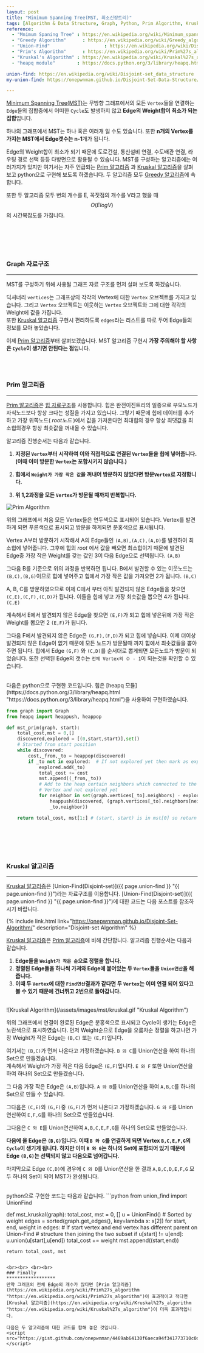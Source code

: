 ```yaml
---
layout: post
title: "Minimum Spanning Tree(MST, 최소신장트리)"
tags: [Algorithm & Data Structure, Graph, Python, Prim Algorithm, Kruskal Algorithm]
reference: 
  - "Mnimum Spaning Tree" : https://en.wikipedia.org/wiki/Minimum_spanning_tree 
  - "Greedy Algorithm" 		: https://en.wikipedia.org/wiki/Greedy_algorithm
  - "Union-Find" 					: https://en.wikipedia.org/wiki/Disjoint-set_data_structure 
  - "Prim's Algorithm" 		: https://en.wikipedia.org/wiki/Prim%27s_algorithm 
  - "Kruskal's Algorithm" : https://en.wikipedia.org/wiki/Kruskal%27s_algorithm 
  - "heapq module"        : https://docs.python.org/3/library/heapq.html

union-find: https://en.wikipedia.org/wiki/Disjoint-set_data_structure
my-union-find: https://onepwnman.github.io/Disjoint-Set-Data-Structure/

---
```


[Minimum Spanning Tree(MST)](https://en.wikipedia.org/wiki/Minimum_spanning_tree "https://en.wikipedia.org/wiki/Minimum_spanning_tree"
)는 무방향 그래프에서의 모든 `Vertex`들을 연결하는 `Edge`들의 집합중에서 어떠한 `Cycle`도 발생하지 않고 **Edge의 Weight합이 최소가 되는 집합**입니다. 

하나의 그래프에서 MST는 하나 혹은 여러개 일 수도 있습니다. 또한 **n개의 Vertex를 가지는 MST에서 Edge갯수는 n-1**개가 됩니다.   
 
Edge의 Weight합이 최소가 되기 때문에 도로건설, 통신설비 연결, 수도배관 연결, 라우팅 경로 선택 등등 다방면으로 활용될 수 있습니다.
MST를 구성하는 알고리즘에는 여러가지가 있지만 여기서는 자주 언급되는 [Prim 알고리즘](https://en.wikipedia.org/wiki/Prim%27s_algorithm "https://en.wikipedia.org/wiki/Prim%27s_algorithm")
과 [Kruskal 알고리즘](https://en.wikipedia.org/wiki/Kruskal%27s_algorithm "https://en.wikipedia.org/wiki/Kruskal%27s_algorithm")을 살펴보고 python으로 구현해 보도록 하겠습니다. 두 알고리즘 모두 [Greedy 알고리즘](https://en.wikipedia.org/wiki/Greedy_algorithm "https://en.wikipedia.org/wiki/Greedy_algorithm")에 속합니다.

또한 두 알고리즘 모두 변의 개수를 E, 꼭짓점의 개수를 V라고 했을 때 $$O(ElogV)$$의 시간복잡도를 가집니다.

<br> <br> <br> <br>

### Graph 자료구조
****************************
MST를 구성하기 위해 사용될 그래프 자료 구조를 먼저 살펴 보도록 하겠습니다.
<script src="https://gist.github.com/onepwnman/81cb1e5827b3fef331739cf5a0b5dbd5.js"></script>
딕셔너리 `vertices`는 그래프상의 각각의 Vertex에 대한 `Vertex` 오브젝트를 가지고 있습니다. 그리고 `Vertex` 오브젝트는 이웃하는 `Vertex` 오브젝트와 그에 대한 각각의 Weight에 값을 가집니다.  
또한 [Kruskal 알고리즘](https://en.wikipedia.org/wiki/Kruskal%27s_algorithm "https://en.wikipedia.org/wiki/Kruskal%27s_algorithm") 구현시 편리하도록 `edges`라는 리스트를 따로 두어 Edge들의 정보를 모아 놓았습니다.

이제 [Prim 알고리즘](https://en.wikipedia.org/wiki/Prim%27s_algorithm "https://en.wikipedia.org/wiki/Prim%27s_algorithm")부터 살펴보겠습니다. MST 알고리즘 구현시 **가장 주의해야 할 사항은 `Cycle`이 생기면 안된다는 점**입니다. 
<br> <br> <br> <br> 

### Prim 알고리즘
*********************
[Prim 알고리즘](https://en.wikipedia.org/wiki/Prim%27s_algorithm "https://en.wikipedia.org/wiki/Prim%27s_algorithm")은 [힙 자료구조](https://en.wikipedia.org/wiki/Heap_(data_structure) "https://en.wikipedia.org/wiki/Heap_(data_structure)")를 사용합니다. 힙은 완전이진트리의 일종으로 부모노드가 자식노드보다 항상 크다는 성질을 가지고 있습니다. 그렇기 때문에 힙에 데이터를 추가하고 가장 위쪽노드( *root노드* )에서 값을 가져온다면 최대힙의 경우 항상 최댓값을 최소힙의경우 항상 최솟값을 꺼내올 수 있습니다.

알고리즘 진행순서는 다음과 같습니다.
1. **지정된 `Vertex`부터 시작하여 이와 직접적으로 연결된 `Vertex`들을 힙에 넣어줍니다.  
(이때 이미 방문한 `Vertex`는 포함시키지 않습니다.)**
2. **힙에서 `Weight가 가장 작은 값`을 꺼내어 방문하지 않았다면 방문`Vertex`로 지정합니다.** 

3. **위 1,2과정을 모든 `Vertex`가 방문될 때까지 반복합니다.**


![Prim Algorithm](/assets/images/mst/prim.gif "Prim Algorithm")

위의 그래프에서 처음 모든 Vertex들은 연두색으로 표시되어 있습니다. Vertex를 발견하게 되면 푸른색으로 표시되고 방문을 하게되면 분홍색으로 표시됩니다.  

Vertex A부터 방문하기 시작해서 A의 Edge들인 `(A,B),(A,C),(A,D)`를 발견하여 최소힙에 넣어줍니다. 
그후에 힙의 *root* 에서 값을 빼오면 최소힙이기 때문에 발견된 Edge중 가장 작은 Weight를 갖는 값인 3이 다음 Edge으로 선택됩니다. `(A,B)`  

그다음 B를 기준으로 위의 과정을 반복하면 됩니다. B에서 발견할 수 있는 이웃노드는 `(B,C),(B,G)`이므로 힙에 넣어주고 힙에서 가장 작은 값을 가져오면 2가 됩니다. `(B,C)` 

A, B, C를 방문하였으므로 이제 C에서 부터 아직 발견되지 않은 Edge들을 찾으면 `(C,E),(C,F),(C,D)`가 됩니다. 이들을 힙에 넣고 가장 최솟값을 뽑으면 4가 됩니다. `(C,E)`  

계속해서 E에서 발견되지 않은 Edge을 찾으면 `(E,F)`가 되고 힙에 넣은뒤에 가장 작은 Weight를 뽑으면 2 `(E,F)`가 됩니다.   

그다음 F에서 발견되지 않은 Edge은 `(G,F),(F,D)`가 되고 힙에 넣습니다. 이제 더이상 발견되지 않은 Edge이 없기 때문에 모든 노드가 방문될때 까지 힙에서 최솟값들을 뽑아주면 됩니다. 힙에서 Edge `(G,F)` 와 `(C,D)`를 순서대로 뽑게되면 모든노드가 방문이 되었습니다. 또한 선택된 Edge의 갯수는 `전체 Vertex의 수 - 1`이 되는것을 확인할 수 있습니다.

<br>
다음은 python으로 구현한 코드입니다. 힙은 [heapq 모듈](https://docs.python.org/3/library/heapq.html
"https://docs.python.org/3/library/heapq.html")을 사용하여 구현하였습니다.

```python
from graph import Graph
from heapq import heappush, heappop

def mst_prim(graph, start):
    total_cost,mst = 0,[] 
    discovered,explored = [(0,start,start)],set()
    # Started from start position
    while discovered:
        cost,_from,_to = heappop(discovered)
        if _to not in explored:  # If not explored yet then mark as explored
            explored.add(_to)
            total_cost += cost
            mst.append((_from,_to))         
            # Add to the heap certain neighbors which connected to the
            # Vertex and not explored yet
            for neighbor in set(graph.vertices[_to].neighbors) - explored:
                heappush(discovered, (graph.vertices[_to].neighbors[neighbor],
                _to,neighbor))

    return total_cost, mst[1:] # (start, start) is in mst[0] so return without it
```

<br> <br> <br> <br>


### Kruskal 알고리즘
**************************
[Kruskal 알고리즘](https://en.wikipedia.org/wiki/Kruskal%27s_algorithm "https://en.wikipedia.org/wiki/Kruskal%27s_algorithm")은 [Union-Find(Disjoint-set)]({{ page.union-find }} "{{ page.union-find }}")라는 자료구조를 이용합니다. [Union-Find(Disjoint-set)]({{ page.union-find }} "{{ page.union-find }}")에 대한 코드는 다음 포스트를 참조하시기 바랍니다.  



{% include link.html link="https://onepwnman.github.io/Disjoint-Set-Algorithm/" description="Disjoint-set Algorithm" %}



[Kruskal 알고리즘](https://en.wikipedia.org/wiki/Kruskal%27s_algorithm "https://en.wikipedia.org/wiki/Kruskal%27s_algorithm")은  [Prim 알고리즘](https://en.wikipedia.org/wiki/Prim%27s_algorithm "https://en.wikipedia.org/wiki/Prim%27s_algorithm")에 비해 간단합니다. 알고리즘 진행순서는 다음과 같습니다.
1. **Edge들을 `Weight가 작은 순`으로 정렬을 합니다.**
2. **정렬된 Edge들을 하나씩 가져와 Edge에 붙어있는 두 `Vertex`들을 `Union연산`을 해줍니다.**
3. **이때 두 `Vertex`에 대한 `Find연산`결과가 같다면 두 `Vertex`는 이미 연결 되어 있다고 볼 수 있기 때문에 건너뛰고 2번으로 돌아갑니다.**

<br>
![Kruskal Algorithm](/assets/images/mst/kruskal.gif "Kruskal Algorithm")

위의 그래프에서 연결이 완료된 Edge은 분홍색으로 표시되고 Cycle이 생기는 Edge은 노란색으로 표시하였습니다.
먼저 Weight순으로 Edge을 오름차순 정렬을 하고나면 가장 Weight가 작은 Edge는 `(B,C)` 또는 `(E,F)`입니다.  

여기서는 `(B,C)`가 먼저 나온다고 가정하겠습니다. `B 와 C`를 Union연산을 하여 하나의 Set으로 만들겠습니다.   
계속해서 Weight가 가장 작은 다음 Edge은 `(E,F)`입니다. `E 와 F` 또한 Union연산을 하여 하나의 Set으로 만들겠습니다.    

그 다음 가장 작은 Edge은 `(A,B)`입니다. `A 와 B`를 Union연산을 하여 `A,B,C`를 하나의 Set으로 만들 수 있습니다.    

그다음은 `(C,E)`와 `(G,F)`중 `(G,F)`가 먼저 나온다고 가정하겠습니다. `G 와 F`를 Union연산하여 `E,F,G`를 하나의 Set으로 만들었습니다.   

그다음은 `C 와 E`를 Union연산하여 `A,B,C,E,F,G`를 하나의 Set으로 만들었습니다.  

**다음에 올 Edge은 `(B,G)`입니다. 이때 `B 와 G`를 연결하게 되면 Vertex `B,C,E,F,G`의 `Cycle`이 생기게 됩니다. 하지만 이미 `B 와 G`는 하나의 Set에 포함되어 있기 때문에 Edge `(B,G)`는 선택되지 않고 다음으로 넘어갑니다.**

마지막으로 Edge `(C,D)`에 경우에 `C 와 D`를 Union연산을 한 결과 `A,B,C,D,E,F,G` 모두 하나의 Set이 되어 MST가 완성됩니다.

<br>
python으로 구현한 코드는 다음과 같습니다.
```python
from union_find import UnionFind

def mst_kruskal(graph):
    total_cost, mst = 0, []
    u = UnionFind()
    # Sorted by weight
    edges = sorted(graph.get_edges(), key=lambda x: x[2])
    for start, end, weight in edges:
        # If start vertex and end vertex has different parent on Union-Find 
        # structure then joining the two subset
        if u[start] != u[end]:
            u.union(u[start],u[end])
            total_cost += weight
            mst.append((start,end))

    return total_cost, mst
```

<br><br> <br><br>
### Finally
******************
만약 그래프의 전체 Edge의 개수가 많다면 [Prim 알고리즘](https://en.wikipedia.org/wiki/Prim%27s_algorithm "https://en.wikipedia.org/wiki/Prim%27s_algorithm")이 효과적이고 적다면 [Kruskal 알고리즘](https://en.wikipedia.org/wiki/Kruskal%27s_algorithm "https://en.wikipedia.org/wiki/Kruskal%27s_algorithm")이 더욱 효과적입니다. 

다음은 두 알고리즘에 대한 코드를 합해 놓은 것입니다.
<script src="https://gist.github.com/onepwnman/4469ab64130f6aeca94f341773710c0d.js"></script>









